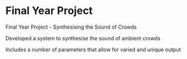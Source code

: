 # Final Year Project
Final Year Project - Synthesising the Sound of Crowds

Developed a system to synthesise the sound of ambient crowds

Includes a number of parameters that allow for varied and unique output
